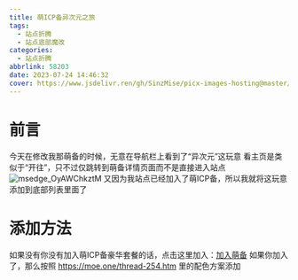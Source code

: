```yaml
---
title: 萌ICP备异次元之旅
tags:
  - 站点折腾
  - 站点底部魔改
categories:
  - 站点折腾
abbrlink: 58203
date: 2023-07-24 14:46:32
cover: https://www.jsdelivr.ren/gh/SinzMise/picx-images-hosting@master/20240118/msedge_3aLdvwLt31.2bmcuelg2vms.webp
---
```

# 前言
今天在修改我那萌备的时候，无意在导航栏上看到了“异次元”这玩意
看主页是类似于“开往”，只不过仅跳转到萌备详情页面而不是直接进入站点
![msedge_OyAWChkztM](https://www.jsdelivr.ren/gh/SinzMise/picx-images-hosting@master/20230724/msedge_OyAWChkztM.5m8n4321oak0.webp)
又因为我站点已经加入了萌ICP备，所以我就将这玩意添加到底部列表里面了

# 添加方法
如果没有你没有加入萌ICP备豪华套餐的话，点击这里加入：[加入萌备](https://icp.gov.moe/join.php)
如果你加入了，那么按照 https://moe.one/thread-254.htm 里的配色方案添加